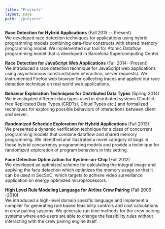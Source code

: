```yaml
---
title: "Projects"
layout: page
path: "/projects"
---
```


**Race Detection for Hybrid Applications** (Fall 2015 -- Present)  
We developed race detection techniques for applications using hybrid programming models combining data-flow constructs with shared memory programming model. We implemented our tool for Atomic Dataflow programming model that is developed in Barcelona Supercomputing Center.

**Race Detection for JavaScript Web Applications** (Fall 2014--Present)  
We introduced a race detection technique for JavaScript web applications using asynchronous constructs(user interaction, server requests). We instrumented Firefox web browser for collecting traces and applied our race detection technique on real world web applications.

**Behavior Exploration Techniques for Distributed Data Types** (Spring 2014)  
We investigated different data types used in distributed systems (Conflict-free Replicated Data Types (CRDTs), Cloud Types etc.) and formalized techniques for exploring possible behaviors of interactions between client and server.

**Randomized Schedule Exploration for Hybrid Applications** (Fall 2013)  
We presented a dynamic verification technique for a class of concurrent programming models that combine dataflow and shared memory programming. We identified and illustrated a novel category of bugs in these hybrid concurrency programming models and provide a technique for randomized exploration of program behaviors in this setting.

**Face Detection Optimization for System-on-Chip** (Fall 2012)  
We developed an optimized scheme for calculating the integral image and applying the face detection which optimizes the memory usage so that it can be used in SecSoC, which targets to achieve video surveillance application on energy optimized microprocessors.

**High Level Rule Modeling Language for Airline Crew Pairing** (Fall 2009--2010)  
We introduced a high-level domain specific language and implement a compiler for generating rule based feasibility controls and cost calculations in crew pairing systems. We generate run time methods for the crew pairing systems where end-users are able to change the feasibility rules without interacting with the crew pairing engine itself.